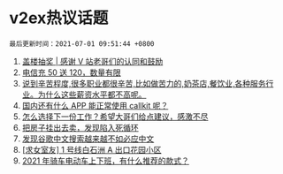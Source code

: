 # v2ex热议话题

`最后更新时间：2021-07-01 09:51:44 +0800`

1. [盖楼抽奖 | 感谢 V 站老哥们的认同和鼓励](https://www.v2ex.com/t/786773)
1. [电信充 50 送 120，数量有限](https://www.v2ex.com/t/786670)
1. [说到辛苦程度,很多职业都很辛苦,比如做苦力的,奶茶店,餐饮业,各种服务行业。为什么这些薪资水平都不高呢。](https://www.v2ex.com/t/786671)
1. [国内还有什么 APP 能正常使用 callkit 呢？](https://www.v2ex.com/t/786643)
1. [怎么选择下一份工作？希望大哥们给点建议，感激不尽](https://www.v2ex.com/t/786660)
1. [把房子挂出去卖，发现陷入死循环](https://www.v2ex.com/t/786601)
1. [发现谷歌中文搜索越来越不如必应中文](https://www.v2ex.com/t/786717)
1. [[求女室友] 1 号线白石洲 A 出口花园小区](https://www.v2ex.com/t/786629)
1. [2021 年骑车电动车上下班，有什么推荐的款式？](https://www.v2ex.com/t/786666)

